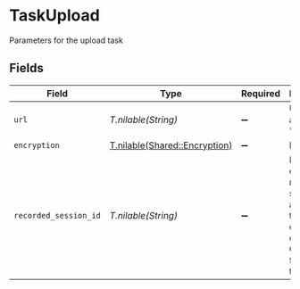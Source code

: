 # TaskUpload

Parameters for the upload task


## Fields

| Field                                                                                                        | Type                                                                                                         | Required                                                                                                     | Description                                                                                                  | Example                                                                                                      |
| ------------------------------------------------------------------------------------------------------------ | ------------------------------------------------------------------------------------------------------------ | ------------------------------------------------------------------------------------------------------------ | ------------------------------------------------------------------------------------------------------------ | ------------------------------------------------------------------------------------------------------------ |
| `url`                                                                                                        | *T.nilable(String)*                                                                                          | :heavy_minus_sign:                                                                                           | URL of the asset to "upload"                                                                                 | https://cdn.livepeer.com/ABC123/filename.mp4                                                                 |
| `encryption`                                                                                                 | [T.nilable(Shared::Encryption)](../../models/shared/encryption.md)                                           | :heavy_minus_sign:                                                                                           | N/A                                                                                                          |                                                                                                              |
| `recorded_session_id`                                                                                        | *T.nilable(String)*                                                                                          | :heavy_minus_sign:                                                                                           | ID of the original recorded session to avoid re-transcoding<br/>of the same content. Only used for import task.<br/> | 78df0075-b5f3-4683-a618-1086faca35dc                                                                         |
